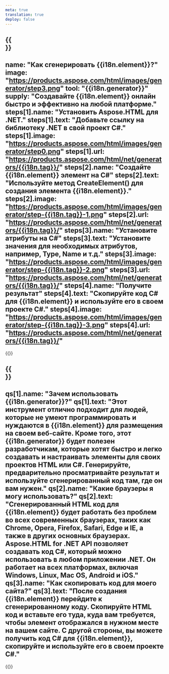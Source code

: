 ```yaml
---
meta: true
translation: true
deploy: false
---
```


{{<section howto>}}
---
name: "Как сгенерировать {{i18n.element}}?"
image: "https://products.aspose.com/html/images/generator/step3.png"
tool: "{{i18n.generator}}"
supply: "Создавайте {{i18n.element}} онлайн быстро и эффективно на любой платформе."
steps[1].name: "Установить Aspose.HTML для .NET."
steps[1].text: "Добавьте ссылку на библиотеку .NET в свой проект C#."
steps[1].image: "https://products.aspose.com/html/images/generator/step0.png"
steps[1].url: "https://products.aspose.com/html/net/generators/{{i18n.tag}}/"
steps[2].name: "Создайте {{i18n.element}} элемент на C#"
steps[2].text: "Используйте метод CreateElement() для создания элемента {{i18n.element}}."
steps[2].image: "https://products.aspose.com/html/images/generator/step-{{i18n.tag}}-1.png"
steps[2].url: "https://products.aspose.com/html/net/generators/{{i18n.tag}}/"
steps[3].name: "Установите атрибуты на C#"
steps[3].text: "Установите значения для необходимых атрибутов, например, Type, Name и т.д."
steps[3].image: "https://products.aspose.com/html/images/generator/step-{{i18n.tag}}-2.png"
steps[3].url: "https://products.aspose.com/html/net/generators/{{i18n.tag}}/"
steps[4].name: "Получите результат"
steps[4].text: "Скопируйте код C# для {{i18n.element}} и используйте его в своем проекте C#."
steps[4].image: "https://products.aspose.com/html/images/generator/step-{{i18n.tag}}-3.png"
steps[4].url: "https://products.aspose.com/html/net/generators/{{i18n.tag}}/"
---

{{<import path="/meta/schemas.md" section="howto">}}

{{<section faq>}}
---
qs[1].name: "Зачем использовать {{i18n.generator}}?"
qs[1].text: "Этот инструмент отлично подходит для людей, которые не умеют программировать и нуждаются в {{i18n.element}} для размещения на своем веб-сайте. Кроме того, этот {{i18n.generator}} будет полезен разработчикам, которые хотят быстро и легко создавать и настраивать элементы для своих проектов HTML или C#. Генерируйте, предварительно просматривайте результат и используйте сгенерированный код там, где он вам нужен."
qs[2].name: "Какие браузеры я могу использовать?"
qs[2].text: "Сгенерированный HTML код для {{i18n.element}} будет работать без проблем во всех современных браузерах, таких как Chrome, Opera, Firefox, Safari, Edge и IE, а также в других основных браузерах. Aspose.HTML for .NET API позволяет создавать код C#, который можно использовать в любом приложении .NET. Он работает на всех платформах, включая Windows, Linux, Mac OS, Android и iOS."
qs[3].name: "Как скопировать код для моего сайта?"
qs[3].text: "После создания {{i18n.element}} перейдите к сгенерированному коду. Скопируйте HTML код и вставьте его туда, куда вам требуется, чтобы элемент отображался в нужном месте на вашем сайте. С другой стороны, вы можете получить код C# для {{i18n.element}}, скопируйте и используйте его в своем проекте C#."
---

{{<import path="/meta/schemas.md" section="faq">}}
